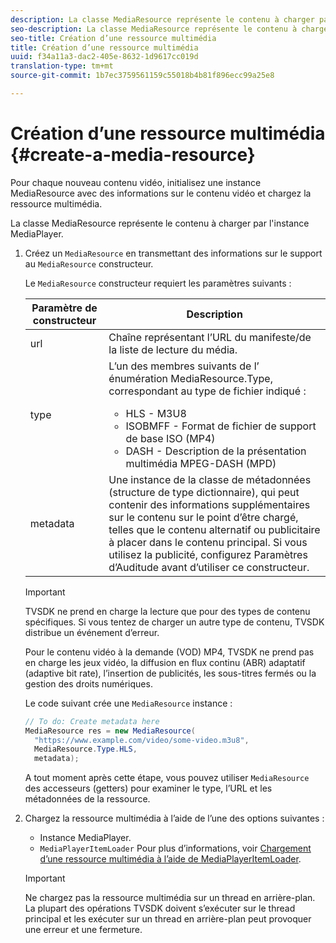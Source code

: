 ```yaml
---
description: La classe MediaResource représente le contenu à charger par l'instance MediaPlayer.
seo-description: La classe MediaResource représente le contenu à charger par l'instance MediaPlayer.
seo-title: Création d’une ressource multimédia
title: Création d’une ressource multimédia
uuid: f34a11a3-dac2-405e-8632-1d9617cc019d
translation-type: tm+mt
source-git-commit: 1b7ec3759561159c55018b4b81f896ecc99a25e8

---
```



# Création d’une ressource multimédia {#create-a-media-resource}

Pour chaque nouveau contenu vidéo, initialisez une instance MediaResource avec des informations sur le contenu vidéo et chargez la ressource multimédia.

La classe MediaResource représente le contenu à charger par l&#39;instance MediaPlayer.

1. Créez un `MediaResource` en transmettant des informations sur le support au `MediaResource` constructeur.

   Le `MediaResource` constructeur requiert les paramètres suivants :

   <table id="table_22886D6770FB45E99D35D0B90E6CC302">
      <thead>
      <tr>
      <th colname="col1" class="entry"> Paramètre de constructeur </th>
      <th colname="col2" class="entry"> Description </th>
      </tr>
      </thead>
      <tbody>
      <tr>
      <td colname="col1"> <span class="codeph"> url </span> </td>
      <td colname="col2"> Chaîne représentant l’URL du manifeste/de la liste de lecture du média. </td>
      </tr>
      <tr>
      <td colname="col1"> <span class="codeph"> type </span> </td>
      <td colname="col2"> L’un des membres suivants de l’ <span class="codeph"> énumération </span> MediaResource.Type, correspondant au type de fichier indiqué :
      <ul id="ul_C286ED3C31364B858A1C9AF3356E9282">
      <li id="li_25B24EF76D8849DE8764539F25E435FA"> <span class="codeph"> HLS </span> - M3U8 </li>
      <li id="li_1344A41B434D49229E392F1AAF9ECA81"> <span class="codeph"> ISOBMFF </span> - Format de fichier de support de base ISO (MP4) </li>
      <li id="li_92392073B7334916B06B16570C51AC91"> <span class="codeph"> DASH </span> - Description de la présentation multimédia MPEG-DASH (MPD) </li>
      </ul> </td>
      </tr>
      <tr>
      <td colname="col1"> <span class="codeph"> metadata </span> </td>
      <td colname="col2"> Une instance de la <span class="codeph"> classe de </span> métadonnées (structure de type dictionnaire), qui peut contenir des informations supplémentaires sur le contenu sur le point d’être chargé, telles que le contenu alternatif ou publicitaire à placer dans le contenu principal. Si vous utilisez la publicité, configurez <span class="codeph"> Paramètres d’Auditude </span> avant d’utiliser ce constructeur. </td>
      </tr>
      </tbody>
   </table>

   >[!IMPORTANT]
   >
   >TVSDK ne prend en charge la lecture que pour des types de contenu spécifiques. Si vous tentez de charger un autre type de contenu, TVSDK distribue un événement d’erreur.
   >
   >Pour le contenu vidéo à la demande (VOD) MP4, TVSDK ne prend pas en charge les jeux vidéo, la diffusion en flux continu (ABR) adaptatif (adaptive bit rate), l’insertion de publicités, les sous-titres fermés ou la gestion des droits numériques.

   Le code suivant crée une `MediaResource` instance :

   ```java
   // To do: Create metadata here
   MediaResource res = new MediaResource(
     "https://www.example.com/video/some-video.m3u8",
     MediaResource.Type.HLS,
     metadata);
   ```

   A tout moment après cette étape, vous pouvez utiliser `MediaResource` des accesseurs (getters) pour examiner le type, l’URL et les métadonnées de la ressource.

1. Chargez la ressource multimédia à l’aide de l’une des options suivantes :

   * Instance MediaPlayer.
   * `MediaPlayerItemLoader` Pour plus d’informations, voir [Chargement d’une ressource multimédia à l’aide de MediaPlayerItemLoader](../../../tvsdk-2.7-for-android/content-playback-options/mediaplayer-initialize-for-video/t-psdk-android-2.7-media-resource-load-using-mediaplayeritemloader.md).
   >[!IMPORTANT]
   >
   >Ne chargez pas la ressource multimédia sur un thread en arrière-plan. La plupart des opérations TVSDK doivent s’exécuter sur le thread principal et les exécuter sur un thread en arrière-plan peut provoquer une erreur et une fermeture.
